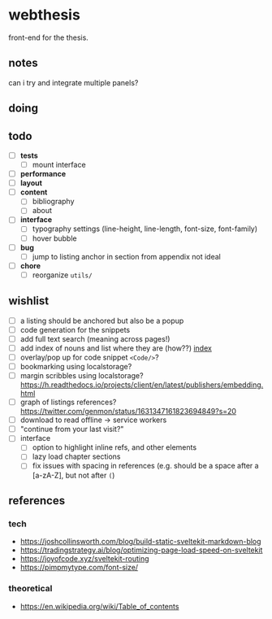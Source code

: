 # webthesis

front-end for the thesis.

## notes

can i try and integrate multiple panels?

## doing

## todo

- [ ] **tests**
  - [ ] mount interface
- [ ] **performance**
- [ ] **layout**
- [ ] **content**
  - [ ] bibliography
  - [ ] about
- [ ] **interface**
  - [ ] typography settings (line-height, line-length, font-size, font-family)
  - [ ] hover bubble
- [ ] **bug**
  - [ ] jump to listing anchor in section from appendix not ideal
- [ ] **chore**
  - [ ] reorganize `utils/`

## wishlist

- [ ] a listing should be anchored but also be a popup
- [ ] code generation for the snippets
- [ ] add full text search (meaning across pages!)
- [ ] add index of nouns and list where they are (how??) [index](https://en.wikipedia.org/wiki/Index_(publishing))
- [ ] overlay/pop up for code snippet `<Code/>`?
- [ ] bookmarking using localstorage?
- [ ] margin scribbles using localstorage? <https://h.readthedocs.io/projects/client/en/latest/publishers/embedding.html>
- [ ] graph of listings references? <https://twitter.com/genmon/status/1631347161823694849?s=20>
- [ ] download to read offline -> service workers
- [ ] "continue from your last visit?"
- [ ] interface
  - [ ] option to highlight inline refs, and other elements
  - [ ] lazy load chapter sections
  - [ ] fix issues with spacing in references (e.g. should be a space after a [a-zA-Z], but not after `(`)

## references

### tech

- <https://joshcollinsworth.com/blog/build-static-sveltekit-markdown-blog>
- <https://tradingstrategy.ai/blog/optimizing-page-load-speed-on-sveltekit>
- <https://joyofcode.xyz/sveltekit-routing>
- <https://pimpmytype.com/font-size/>

### theoretical

- <https://en.wikipedia.org/wiki/Table_of_contents>
